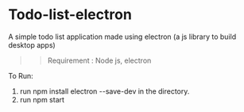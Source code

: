 # Todo-list-electron
A simple todo list application made using electron (a js library to build desktop apps)
 >> Requirement : Node js, electron
 
 To Run:
 1. run npm install electron --save-dev in the directory.
 2. run npm start
